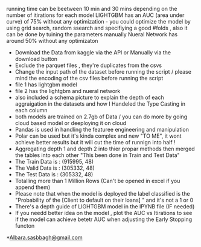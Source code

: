 running time can be beetween 10 min and 30 mins depending on the number of itirations for each model 
LIGHTGBM has an AUC (area under curve) of 75% without any optimization - you could optimize the model by using grid search, random ssearch and specifiying a good #folds , also it can be done by tuining the parameters manually 
Nueral Network has around 50% without any optimizaton 

- Download the Data from kaggle via the API or Manually via the download button
- Exclude the parquet files , they're duplicates from the csvs 
- Change the input path of the dataset before running the script / please mind the encoding of the csv files before running the script
- file 1 has lightgbm model
- file 2 has the lightgbm and nueral network
- also included a schema picture to explain the depth of each aggraigation in the datasets and how I Handeled the Type Casting in each column 
- both models are trained on 2.7gb of Data / you can do more by going cloud based model or deeploying it on cloud
- Pandas is used in handling the featuree engineering and manipulation
- Polar can be used but it's kinda complex and new "TO ME", it wont achieve better results but it will cut the time of runnign into half !
- Aggregating depth 1 and depth 2 into thier propar methods then merged the tables into each other "This been done in Train and Test Data"
- The Train Data is : (915995, 48) 
- The Valid Data is : (305332, 48)
- The Test Data is : (305332, 48)
- Totalling more than 1 Million Rows (Can't be opened in excel if you append them)
- Please note that when the model is deployed the label classified is the "Probability of the [Client to default on their loans] " and it's not a 1 or 0
- There's a depth guide of LIGHTGBM model in the IPYNB file (IF needed)
- If you needd better idea on the model , plot the AUC vs Itirations to see if the model can achieve betetr AUC when adjusting the Early Stopping functon 

*Albara.sasbbagh@gmail.com


